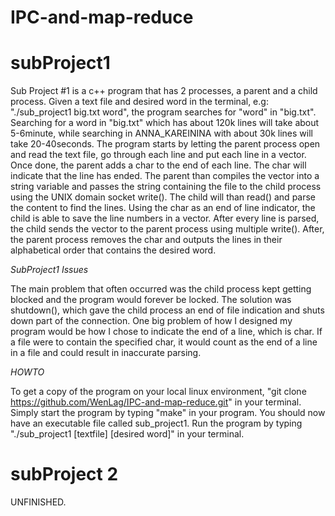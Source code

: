 # IPC-and-map-reduce

# subProject1

Sub Project #1 is a c++ program that has 2 processes, a parent and a child process.
Given a text file and desired word in the terminal, e.g: "./sub_project1 big.txt word",
the program searches for "word" in "big.txt". Searching for a word in "big.txt" which has about 120k lines will take about 5-6minute, while searching in ANNA_KAREININA with about 30k lines will take 20-40seconds. 
The program starts by letting the parent process open and read the text file,
go through each line and put each line in a vector. Once done, the parent adds a char to the end of each line.
The char will indicate that the line has ended.
The parent than compiles the vector into a string variable and
passes the string containing the file to the child process using the UNIX domain socket write().
The child will than read() and parse the content to find the lines.
Using the char as an end of line indicator, the child is able to save the line numbers in a vector.
After every line is parsed, the child sends the vector to the parent process using multiple write().
After, the parent process removes the char and outputs the lines in their alphabetical order that contains the desired word.

_SubProject1 Issues_

The main problem that often occurred was the child process kept getting blocked and the program would forever be locked.
The solution was shutdown(), which gave the child process an end of file indication and shuts down part of the connection.
One big problem of how I designed my program would be how I chose to indicate the end of a line, which is char.
If a file were to contain the specified char, it would count as the end of a line in a file and could result in inaccurate parsing.

_HOWTO_

To get a copy of the program on your local linux environment,
"git clone https://github.com/WenLag/IPC-and-map-reduce.git" in your terminal.
Simply start the program by typing "make" in your program. You should now have an executable file called sub_project1.
Run the program by typing "./sub_project1 [textfile] [desired word]" in your terminal.

# subProject 2

UNFINISHED.
